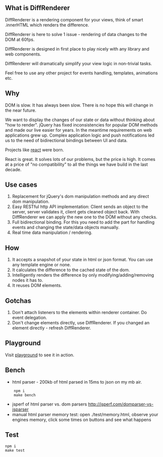 ## What is DiffRenderer

DiffRenderer is a rendering component for your views, think of smart .innerHTML which renders the difference.

DiffRenderer is here to solve 1 issue - rendering of data changes to the DOM at 60fps.

DiffRenderer is designed in first place to play nicely with any library and web components.

DiffRenderer will dramatically simplify your view logic in non-trivial tasks.

Feel free to use any other project for events handling, templates, animations etc.

## Why

DOM is slow. It has always been slow. There is no hope this will change in the near future.

We want to display the changes of our state or data without thinking about "how to render".
jQuery has fixed inconsistencies for popular DOM methods and made our live easier for years. In the meantime requirements on web applications grew up. Complex application logic and push notifications led us to the need of bidirectional bindings between UI and data.

Projects like [react](https://github.com/facebook/react/) were born.

React is great. It solves lots of our problems, but the price is high. It comes at a price of "no compatibility" to all the things we have build in the last decade.

## Use cases

1. Replacement for jQuery's dom manipulation methods and any direct dom manipulation.
1. Easy RESTful http API implementation:
   Client sends an object to the server, server validates it, client gets cleaned object back. With DiffRenderer we can apply the new one to the DOM without any checks.
1. Full bidirectional binding. For this you need to add the part for handling events and changing the state/data objects manually.
1. Real time data manipulation / rendering.

## How

1. It accepts a snapshot of your state in html or json format. You can use any template engine or none.
1. It calculates the difference to the cached state of the dom.
1. Intelligently renders the difference by only modifying/adding/removing nodes it has to.
1. It reuses DOM elements.

## Gotchas

1. Don't attach listeners to the elements within renderer container. Do event delegation.
1. Don't change elements directly, use DiffRenderer. If you changed an element directly - refresh DiffRenderer.

## Playground

Visit [playground](//kof.github.com/diff-renderer/demo/playground.html) to see it in action.

## Bench

- html parser - 200kb of html parsed in 15ms to json on my mb air.
```
    npm i
    make bench
```
- jsperf of html parser vs. dom parsers http://jsperf.com/domparser-vs-jsparser
- manual html parser memory test: open ./test/memory.html, observe your engines memory, click some times on buttons and see what happens

## Test

    npm i
    make test
